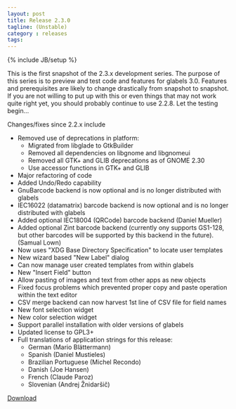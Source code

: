 ```yaml
---
layout: post
title: Release 2.3.0
tagline: (Unstable)
category : releases
tags:
---
```

{% include JB/setup %}

This is the first snapshot of the 2.3.x development series. The purpose of this series is to preview and test code and features for glabels 3.0. Features and prerequisites are likely to change drastically from snapshot to snapshot. If you are not willing to put up with this or even things that may not work quite right yet, you should probably continue to use 2.2.8. Let the testing begin...

Changes/fixes since 2.2.x include

- Removed use of deprecations in platform:
  - Migrated from libglade to GtkBuilder
  - Removed all dependencies on libgnome and libgnomeui
  - Removed all GTK+ and GLIB deprecations as of GNOME 2.30
  - Use accessor functions in GTK+ and GLIB
- Major refactoring of code
- Added Undo/Redo capability
- GnuBarcode backend is now optional and is no longer distributed with glabels
- IEC16022 (datamatrix) barcode backend is now optional and is no longer distributed with glabels
- Added optional IEC18004 (QRCode) barcode backend (Daniel Mueller)
- Added optional Zint barcode backend (currently ony supports GS1-128, but other barcodes will be supported by this backend in the future). (Samual Lown)
- Now uses "XDG Base Directory Specification" to locate user templates
- New wizard based "New Label" dialog
- Can now manage user created templates from within glabels
- New "Insert Field" button
- Allow pasting of images and text from other apps as new objects
- Fixed focus problems which prevented proper copy and paste operation within the text editor
- CSV merge backend can now harvest 1st line of CSV file for field names
- New font selection widget
- New color selection widget
- Support parallel installation with older versions of glabels
- Updated license to GPL3+
- Full translations of application strings for this release:
  - German (Mario Blättermann)
  - Spanish (Daniel Mustieles)
  - Brazilian Portuguese (Michel Recondo)
  - Danish (Joe Hansen)
  - French (Claude Paroz)
  - Slovenian (Andrej Žnidaršič)

[Download](/pages/download.html)
